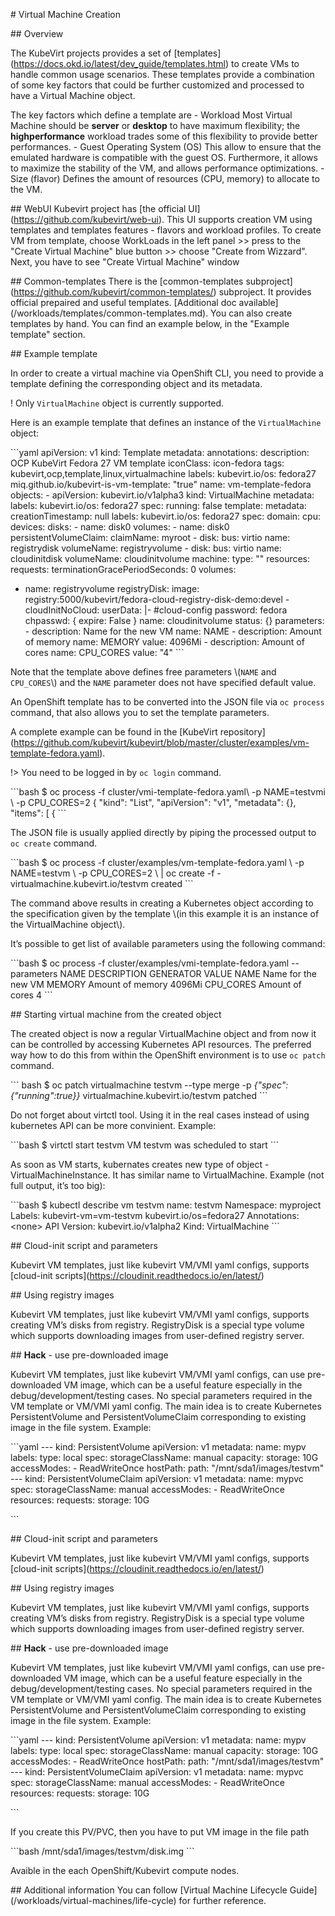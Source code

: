 \# Virtual Machine Creation

\#\# Overview

The KubeVirt projects provides a set of
\[templates\](<https://docs.okd.io/latest/dev_guide/templates.html>) to
create VMs to handle common usage scenarios. These templates provide a
combination of some key factors that could be further customized and
processed to have a Virtual Machine object.

The key factors which define a template are - Workload Most Virtual
Machine should be **server** or **desktop** to have maximum flexibility;
the **highperformance** workload trades some of this flexibility to
provide better performances. - Guest Operating System (OS) This allow to
ensure that the emulated hardware is compatible with the guest OS.
Furthermore, it allows to maximize the stability of the VM, and allows
performance optimizations. - Size (flavor) Defines the amount of
resources (CPU, memory) to allocate to the VM.

\#\# WebUI Kubevirt project has \[the official
UI\](<https://github.com/kubevirt/web-ui>). This UI supports creation VM
using templates and templates features - flavors and workload profiles.
To create VM from template, choose WorkLoads in the left panel &gt;&gt;
press to the "Create Virtual Machine" blue button &gt;&gt; choose
"Create from Wizzard". Next, you have to see "Create Virtual Machine"
window

\#\# Common-templates There is the \[common-templates
subproject\](<https://github.com/kubevirt/common-templates/>)
subproject. It provides official prepaired and useful templates.
\[Additional doc available\](/workloads/templates/common-templates.md).
You can also create templates by hand. You can find an example below, in
the "Example template" section.

\#\# Example template

In order to create a virtual machine via OpenShift CLI, you need to
provide a template defining the corresponding object and its metadata.

! Only `VirtualMachine` object is currently supported.

Here is an example template that defines an instance of the
`VirtualMachine` object:

\`\`\`yaml apiVersion: v1 kind: Template metadata: annotations:
description: OCP KubeVirt Fedora 27 VM template iconClass: icon-fedora
tags: kubevirt,ocp,template,linux,virtualmachine labels: kubevirt.io/os:
fedora27 miq.github.io/kubevirt-is-vm-template: "true" name:
vm-template-fedora objects: - apiVersion: kubevirt.io/v1alpha3 kind:
VirtualMachine metadata: labels: kubevirt.io/os: fedora27 spec: running:
false template: metadata: creationTimestamp: null labels:
kubevirt.io/os: fedora27 spec: domain: cpu: devices: disks: - name:
disk0 volumes: - name: disk0 persistentVolumeClaim: claimName: myroot -
disk: bus: virtio name: registrydisk volumeName: registryvolume - disk:
bus: virtio name: cloudinitdisk volumeName: cloudinitvolume machine:
type: "" resources: requests: terminationGracePeriodSeconds: 0 volumes:
- name: registryvolume registryDisk: image:
registry:5000/kubevirt/fedora-cloud-registry-disk-demo:devel -
cloudInitNoCloud: userData: |- \#cloud-config password: fedora chpasswd:
{ expire: False } name: cloudinitvolume status: {} parameters: -
description: Name for the new VM name: NAME - description: Amount of
memory name: MEMORY value: 4096Mi - description: Amount of cores name:
CPU\_CORES value: "4" \`\`\`

Note that the template above defines free parameters \\(`NAME` and
`CPU_CORES`\\) and the `NAME` parameter does not have specified default
value.

An OpenShift template has to be converted into the JSON file via
`oc process` command, that also allows you to set the template
parameters.

A complete example can be found in the \[KubeVirt
repository\](<https://github.com/kubevirt/kubevirt/blob/master/cluster/examples/vm-template-fedora.yaml>).

!&gt; You need to be logged in by `oc login` command.

\`\`\`bash $ oc process -f cluster/vmi-template-fedora.yaml\\ -p
NAME=testvmi \\ -p CPU\_CORES=2 { "kind": "List", "apiVersion": "v1",
"metadata": {}, "items": \[ { \`\`\`

The JSON file is usually applied directly by piping the processed output
to `oc create` command.

\`\`\`bash $ oc process -f cluster/examples/vm-template-fedora.yaml \\
-p NAME=testvm \\ -p CPU\_CORES=2 \\ | oc create -f -
virtualmachine.kubevirt.io/testvm created \`\`\`

The command above results in creating a Kubernetes object according to
the specification given by the template \\(in this example it is an
instance of the VirtualMachine object\\).

It’s possible to get list of available parameters using the following
command:

\`\`\`bash $ oc process -f cluster/examples/vmi-template-fedora.yaml
--parameters NAME DESCRIPTION GENERATOR VALUE NAME Name for the new VM
MEMORY Amount of memory 4096Mi CPU\_CORES Amount of cores 4 \`\`\`

\#\# Starting virtual machine from the created object

The created object is now a regular VirtualMachine object and from now
it can be controlled by accessing Kubernetes API resources. The
preferred way how to do this from within the OpenShift environment is to
use `oc patch` command.

\`\`\` bash $ oc patch virtualmachine testvm --type merge -p
*{"spec":{"running":true}}* virtualmachine.kubevirt.io/testvm patched
\`\`\`

Do not forget about virtctl tool. Using it in the real cases instead of
using kubernetes API can be more convinient. Example:

\`\`\`bash $ virtctl start testvm VM testvm was scheduled to start
\`\`\`

As soon as VM starts, kubernates creates new type of object -
VirtualMachineInstance. It has similar name to VirtualMachine. Example
(not full output, it’s too big):

\`\`\`bash $ kubectl describe vm testvm name: testvm Namespace:
myproject Labels: kubevirt-vm=vm-testvm kubevirt.io/os=fedora27
Annotations: &lt;none&gt; API Version: kubevirt.io/v1alpha2 Kind:
VirtualMachine \`\`\`

\#\# Cloud-init script and parameters

Kubevirt VM templates, just like kubevirt VM/VMI yaml configs, supports
\[cloud-init scripts\](<https://cloudinit.readthedocs.io/en/latest/>)

\#\# Using registry images

Kubevirt VM templates, just like kubevirt VM/VMI yaml configs, supports
creating VM’s disks from registry. RegistryDisk is a special type volume
which supports downloading images from user-defined registry server.

\#\# **Hack** - use pre-downloaded image

Kubevirt VM templates, just like kubevirt VM/VMI yaml configs, can use
pre-downloaded VM image, which can be a useful feature especially in the
debug/development/testing cases. No special parameters required in the
VM template or VM/VMI yaml config. The main idea is to create Kubernetes
PersistentVolume and PersistentVolumeClaim corresponding to existing
image in the file system. Example:

\`\`\`yaml --- kind: PersistentVolume apiVersion: v1 metadata: name:
mypv labels: type: local spec: storageClassName: manual capacity:
storage: 10G accessModes: - ReadWriteOnce hostPath: path:
"/mnt/sda1/images/testvm" --- kind: PersistentVolumeClaim apiVersion: v1
metadata: name: mypvc spec: storageClassName: manual accessModes: -
ReadWriteOnce resources: requests: storage: 10G

\`\`\`

\#\# Cloud-init script and parameters

Kubevirt VM templates, just like kubevirt VM/VMI yaml configs, supports
\[cloud-init scripts\](<https://cloudinit.readthedocs.io/en/latest/>)

\#\# Using registry images

Kubevirt VM templates, just like kubevirt VM/VMI yaml configs, supports
creating VM’s disks from registry. RegistryDisk is a special type volume
which supports downloading images from user-defined registry server.

\#\# **Hack** - use pre-downloaded image

Kubevirt VM templates, just like kubevirt VM/VMI yaml configs, can use
pre-downloaded VM image, which can be a useful feature especially in the
debug/development/testing cases. No special parameters required in the
VM template or VM/VMI yaml config. The main idea is to create Kubernetes
PersistentVolume and PersistentVolumeClaim corresponding to existing
image in the file system. Example:

\`\`\`yaml --- kind: PersistentVolume apiVersion: v1 metadata: name:
mypv labels: type: local spec: storageClassName: manual capacity:
storage: 10G accessModes: - ReadWriteOnce hostPath: path:
"/mnt/sda1/images/testvm" --- kind: PersistentVolumeClaim apiVersion: v1
metadata: name: mypvc spec: storageClassName: manual accessModes: -
ReadWriteOnce resources: requests: storage: 10G

\`\`\`

If you create this PV/PVC, then you have to put VM image in the file
path

\`\`\`bash /mnt/sda1/images/testvm/disk.img \`\`\`

Avaible in the each OpenShift/Kubevirt compute nodes.

\#\# Additional information You can follow \[Virtual Machine Lifecycle
Guide\](/workloads/virtual-machines/life-cycle) for further reference.
